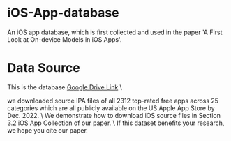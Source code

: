 # iOS-App-database
An iOS app database, which is first collected and used in the paper 'A First Look at On-device Models in iOS Apps'.

# Data Source
This is the database [Google Drive Link](https://drive.google.com/drive/folders/1W_d7dCtLjbsULumlrInNH3lfJb-3vcRf?usp=sharing)  \\

we downloaded source IPA files of all 2312 top-rated free apps across 25 categories which are all publicly available on the US Apple App Store by Dec. 2022. \\
We demonstrate how to download iOS source files in Section 3.2 iOS App Collection of our paper. \\
If this dataset benefits your research, we hope you cite our paper. 



